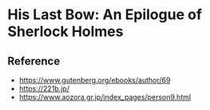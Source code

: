 # His Last Bow: An Epilogue of Sherlock Holmes

## Reference

- https://www.gutenberg.org/ebooks/author/69
- https://221b.jp/
- https://www.aozora.gr.jp/index_pages/person9.html

